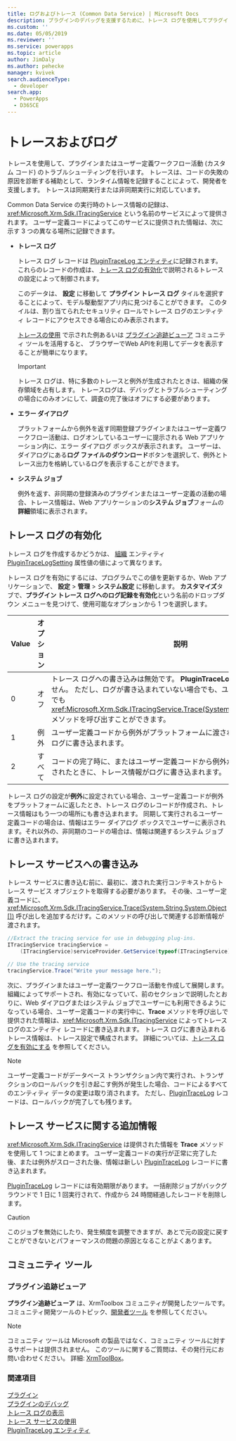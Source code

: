 ```yaml
---
title: ログおよびトレース (Common Data Service) | Microsoft Docs
description: プラグインのデバッグを支援するために、トレース ログを使用してプラグイン実行情報を保存します。
ms.custom: ''
ms.date: 05/05/2019
ms.reviewer: ''
ms.service: powerapps
ms.topic: article
author: JimDaly
ms.author: pehecke
manager: kvivek
search.audienceType:
  - developer
search.app:
  - PowerApps
  - D365CE
---
```

# <a name="tracing-and-logging"></a>トレースおよびログ

トレースを使用して、プラグインまたはユーザー定義ワークフロー活動 (カスタム コード) のトラブルシューティングを行います。 トレースは、コードの失敗の原因を診断する補助として、ランタイム情報を記録することによって、開発者を支援します。 トレースは同期実行または非同期実行に対応しています。
  
Common Data Service の実行時のトレース情報の記録は、<xref:Microsoft.Xrm.Sdk.ITracingService> という名前のサービスによって提供されます。 ユーザー定義コードによってこのサービスに提供された情報は、次に示す 3 つの異なる場所に記録できます。  

- **トレース ログ**  
  
    トレース ログ レコードは [PluginTraceLog エンティティ](reference/entities/plugintracelog.md)に記録されます。 これらのレコードの作成は、 [トレース ログの有効化](#enable-trace-logging)で説明されるトレースの設定によって制御されます。

    このデータは、 **設定** に移動して **プラグイン トレース ログ** タイルを選択することによって、モデル駆動型アプリ内に見つけることができます。 このタイルは、割り当てられたセキュリティ ロールでトレース ログのエンティティ レコードにアクセスできる場合にのみ表示されます。

    [トレースの使用](debug-plug-in.md#use-tracing) で示された例あるいは [プラグイン追跡ビューア](#plug-in-trace-viewer) コミュニティ ツールを活用すると、 ブラウザーでWeb APIを利用してデータを表示することが簡単になります。

    > [!IMPORTANT]
    > トレース ログは、特に多数のトレースと例外が生成されたときは、組織の保存領域を占有します。 トレースログは、デバッグとトラブルシューティングの場合にのみオンにして、調査の完了後はオフにする必要があります。  
  
- **エラー ダイアログ**  
  
     プラットフォームから例外を返す同期登録プラグインまたはユーザー定義ワークフロー活動は、ログオンしているユーザーに提示される Web アプリケーション内に、エラー ダイアログ ボックスが表示されます。 ユーザーは、ダイアログにある**ログ ファイルのダウンロード**ボタンを選択して、例外とトレース出力を格納しているログを表示することができます。  
  
- **システム ジョブ**  
  
     例外を返す、非同期の登録済みのプラグインまたはユーザー定義の活動の場合、トレース情報は、Web アプリケーションの**システム ジョブ**フォームの**詳細**領域に表示されます。  
  
<a name="bkmk_trace-settings"></a>

## <a name="enable-trace-logging"></a>トレース ログの有効化

トレース ログを作成するかどうかは、 [組織](/powerapps/developer/common-data-service/reference/entities/organization) エンティティ [PluginTraceLogSetting](/powerapps/developer/common-data-service/reference/entities/organization#BKMK_PluginTraceLogSetting) 属性値の値によって異なります。

トレース ログを有効にするには、プログラムでこの値を更新するか、Web アプリケーションで、 **設定** > **管理** > **システム設定** に移動します。 **カスタマイズ**タブで、**プラグイン トレース ログへのログ記録を有効化**という名前のドロップダウン メニューを見つけて、使用可能なオプションから 1 つを選択します。  
  
|Value|オプション|説明|  
|------------|-----------------|-----------------|  
|0|オフ|トレース ログへの書き込みは無効です。 **PluginTraceLog** レコードが作成されません。 ただし、ログが書き込まれていない場合でも、ユーザー定義コードはそれでも <xref:Microsoft.Xrm.Sdk.ITracingService.Trace(System.String,System.Object[])> メソッドを呼び出すことができます。|  
|1|例外|ユーザー定義コードから例外がプラットフォームに渡されると、トレース情報がログに書き込まれます。|  
|2|すべて|コードの完了時に、またはユーザー定義コードから例外がプラットフォームに渡されたときに、トレース情報がログに書き込まれます。|  
  
トレース ログの設定が**例外**に設定されている場合、ユーザー定義コードが例外をプラットフォームに返したとき、トレース ログのレコードが作成され、トレース情報はもう一つの場所にも書き込まれます。 同期して実行されるユーザー定義コードの場合は、情報はエラー ダイアログ ボックスでユーザーに表示されます。それ以外の、非同期のコードの場合は、情報は関連するシステム ジョブに書き込まれます。  

## <a name="write-to-the-tracing-service"></a>トレース サービスへの書き込み

トレース サービスに書き込む前に、最初に、渡された実行コンテキストからトレース サービス オブジェクトを取得する必要があります。 その後、ユーザー定義コードに、<xref:Microsoft.Xrm.Sdk.ITracingService.Trace(System.String,System.Object[])> 呼び出しを追加するだけす。このメソッドの呼び出しで関連する診断情報が渡されます。  

  
 ```csharp
//Extract the tracing service for use in debugging plug-ins.
 ITracingService tracingService =
     (ITracingService)serviceProvider.GetService(typeof(ITracingService));

 // Use the tracing service 
 tracingService.Trace("Write your message here.");
 
```

次に、プラグインまたはユーザー定義ワークフロー活動を作成して展開します。 組織によってサポートされ、有効になっていて、前のセクションで説明したとおりに、Web ダイアログまたはシステム ジョブでユーザーにも利用できるようになっている場合、ユーザー定義コードの実行中に、**Trace** メソッドを呼び出しで提供された情報は、<xref:Microsoft.Xrm.Sdk.ITracingService> によってトレース ログのエンティティ レコードに書き込まれます。 トレース ログに書き込まれるトレース情報は、トレース設定で構成されます。 詳細については、[トレース ログを有効にする](#bkmk_trace-settings) を参照してください。  
  
> [!NOTE]
> ユーザー定義コードがデータベース トランザクション内で実行され、トランザクションのロールバックを引き起こす例外が発生した場合、コードによるすべてのエンティティ データの変更は取り消されます。 ただし、[PluginTraceLog](reference/entities/plugintracelog.md) レコードは、ロールバックが完了しても残ります。  
  
## <a name="additional-information-about-the-tracing-service"></a>トレース サービスに関する追加情報

<xref:Microsoft.Xrm.Sdk.ITracingService> は提供された情報を **Trace** メソッドを使用して 1 つにまとめます。 ユーザー定義コードの実行が正常に完了した後、または例外がスローされた後、情報は新しい [PluginTraceLog](reference/entities/plugintracelog.md) レコードに書き込まれます。  
  
[PluginTraceLog](reference/entities/plugintracelog.md) レコードには有効期限があります。 一括削除ジョブがバックグラウンドで 1 日に 1 回実行されて、作成から 24 時間経過したレコードを削除します。 

> [!CAUTION]
> このジョブを無効にしたり、発生頻度を調整できますが、あとで元の設定に戻すことができないとパフォーマンスの問題の原因となることがよくあります。

## <a name="community-tools"></a>コミュニティ ツール

 ### <a name="plug-in-trace-viewer"></a>プラグイン追跡ビューア

**プラグイン追跡ビューア** は、XrmToolbox コミュニティが開発したツールです。 コミュニティ開発ツールのトピック、[開発者ツール](developer-tools.md) を参照してください。

> [!NOTE]
> コミュニティ ツールは Microsoft の製品ではなく、コミュニティ ツールに対するサポートは提供されません。 このツールに関するご質問は、その発行元にお問い合わせください。 詳細: [XrmToolBox](https://www.xrmtoolbox.com)。  

### <a name="see-also"></a>関連項目

[プラグイン](plug-ins.md)  
[プラグインのデバッグ](debug-plug-in.md#use-tracing)  
[トレース ログの表示](tutorial-write-plug-in.md#view-trace-logs)  
[トレース サービスの使用](write-plug-in.md#use-the-tracing-service)  
[PluginTraceLog エンティティ](reference/entities/plugintracelog.md)